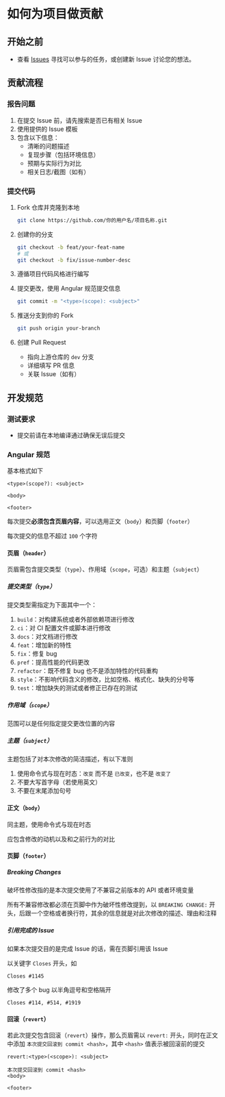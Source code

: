# 如何为项目做贡献

## 开始之前

- 查看 [Issues](https://github.com/PCL-Community/PCL2-CE/issues) 寻找可以参与的任务，或创建新 Issue 讨论您的想法。

## 贡献流程

### 报告问题

1. 在提交 Issue 前，请先搜索是否已有相关 Issue
2. 使用提供的 Issue 模板
3. 包含以下信息：
   - 清晰的问题描述
   - 复现步骤（包括环境信息）
   - 预期与实际行为对比
   - 相关日志/截图（如有）

### 提交代码

1. Fork 仓库并克隆到本地

   ```bash
   git clone https://github.com/你的用户名/项目名称.git
   ```

2. 创建你的分支

   ```bash
   git checkout -b feat/your-feat-name
   # 或
   git checkout -b fix/issue-number-desc
   ```

3. 遵循项目代码风格进行编写
4. 提交更改，使用 Angular 规范提交信息

   ```bash
   git commit -m "<type>(scope): <subject>"
   ```

5. 推送分支到你的 Fork

   ```bash
   git push origin your-branch
   ```

6. 创建 Pull Request
   - 指向上游仓库的 `dev` 分支
   - 详细填写 PR 信息
   - 关联 Issue（如有）

## 开发规范

### 测试要求

- 提交前请在本地编译通过确保无误后提交

### Angular 规范

基本格式如下

```commit message
<type>(scope?): <subject>

<body>

<footer>
```

每次提交**必须包含页眉内容**，可以选用正文（`body`）和页脚（`footer`）

每次提交的信息不超过 `100` 个字符

#### 页眉（`header`）

页眉需包含提交类型（`type`）、作用域（`scope`，可选）和主题（`subject`）

##### 提交类型（`type`）

提交类型需指定为下面其中一个：

1. `build`：对构建系统或者外部依赖项进行修改
2. `ci`：对 CI 配置文件或脚本进行修改
3. `docs`：对文档进行修改
4. `feat`：增加新的特性
5. `fix`：修复 bug
6. `pref`：提高性能的代码更改
7. `refactor`：既不修复 bug 也不是添加特性的代码重构
8. `style`：不影响代码含义的修改，比如空格、格式化、缺失的分号等
9. `test`：增加缺失的测试或者修正已存在的测试

##### 作用域（`scope`）

范围可以是任何指定提交更改位置的内容

##### 主题（`subject`）

主题包括了对本次修改的简洁描述，有以下准则

1. 使用命令式与现在时态：`改变` 而不是 `已改变`，也不是 `改变了`
2. 不要大写首字母（若使用英文）
3. 不要在末尾添加句号

#### 正文（`body`）

同主题，使用命令式与现在时态

应包含修改的动机以及和之前行为的对比

#### 页脚（`footer`）

##### Breaking Changes

破坏性修改指的是本次提交使用了不兼容之前版本的 API 或者环境变量

所有不兼容修改都必须在页脚中作为破坏性修改提到，以 `BREAKING CHANGE:` 开头，后跟一个空格或者换行符，其余的信息就是对此次修改的描述、理由和注释

##### 引用完成的 Issue

如果本次提交目的是完成 Issue 的话，需在页脚引用该 Issue

以关键字 `Closes` 开头，如

```footer
Closes #1145
```

修改了多个 bug 以半角逗号和空格隔开

```footer
Closes #114, #514, #1919
```

#### 回滚（`revert`）

若此次提交包含回滚（`revert`）操作，那么页眉需以 `revert:` 开头，同时在正文中添加 `本次提交回滚到 commit <hash>`，其中 `<hash>` 值表示被回滚前的提交

```commit message
revert:<type>(<scope>): <subject>

本次提交回滚到 commit <hash>
<body>

<footer>
```
